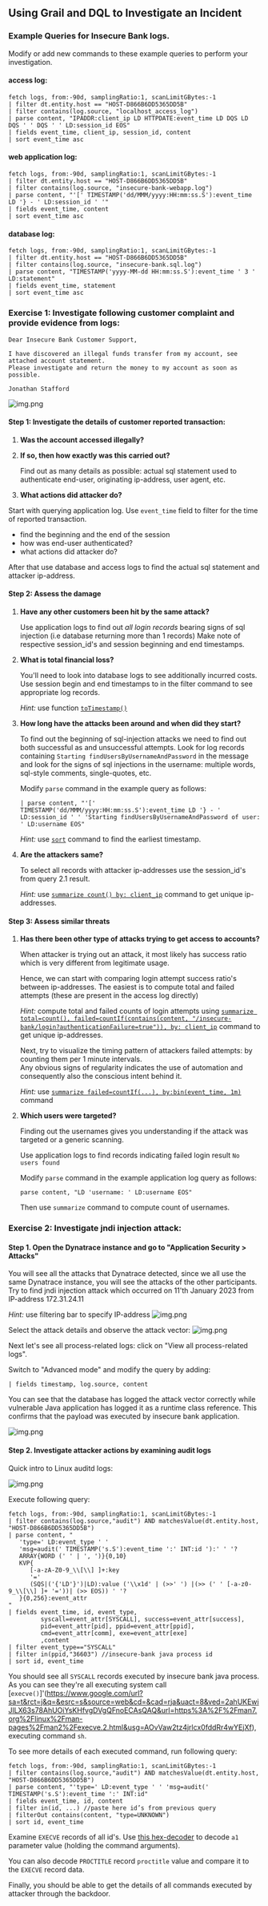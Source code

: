 ## Using Grail and DQL to Investigate an Incident

### Example Queries for Insecure Bank logs.
Modify or add new commands to these example queries to perform your investigation.

#### access log:
```
fetch logs, from:-90d, samplingRatio:1, scanLimitGBytes:-1
| filter dt.entity.host == "HOST-D866B6DD5365DD5B"
| filter contains(log.source, "localhost_access_log")
| parse content, "IPADDR:client_ip LD HTTPDATE:event_time LD DQS LD DQS ' ' DQS ' ' LD:session_id EOS"
| fields event_time, client_ip, session_id, content
| sort event_time asc
```

#### web application log:
```
fetch logs, from:-90d, samplingRatio:1, scanLimitGBytes:-1
| filter dt.entity.host == "HOST-D866B6DD5365DD5B"
| filter contains(log.source, "insecure-bank-webapp.log")
| parse content, "'[' TIMESTAMP('dd/MMM/yyyy:HH:mm:ss.S'):event_time LD '} - ' LD:session_id ' '"
| fields event_time, content
| sort event_time asc
```

#### database log:
```
fetch logs, from:-90d, samplingRatio:1, scanLimitGBytes:-1
| filter dt.entity.host == "HOST-D866B6DD5365DD5B"
| filter contains(log.source, "insecure-bank.sql.log")
| parse content, "TIMESTAMP('yyyy-MM-dd HH:mm:ss.S'):event_time ' 3 ' LD:statement"
| fields event_time, statement
| sort event_time asc
```

### Exercise 1: Investigate following customer complaint and provide evidence from logs:

```
Dear Insecure Bank Customer Support,

I have discovered an illegal funds transfer from my account, see attached account statement. 
Please investigate and return the money to my account as soon as possible.

Jonathan Stafford
```
![img.png](../../assets/images/04_investigation_customer_statement.png)


#### Step 1: Investigate the details of customer reported transaction:
1. **Was the account accessed illegally?**
2. **If so, then how exactly was this carried out?** 
   
   Find out as many details as possible: actual sql statement used to authenticate end-user, originating ip-address, 
   user agent, etc.
3. **What actions did attacker do?**

Start with querying application log. Use `event_time` field to filter for the time of reported transaction.
- find the beginning and the end of the session
- how was end-user authenticated?
- what actions did attacker do?

After that use database and access logs to find the actual sql statement and attacker ip-address.

#### Step 2: Assess the damage
1. **Have any other customers been hit by the same attack?** 
   
   Use application logs to find out *all login records* bearing signs of sql injection (i.e database returning more than 1 records) 
   Make note of respective session_id's and session beginning and end timestamps.

2. **What is total financial loss?**

   You'll need to look into database logs to see additionally incurred costs.
   Use session begin and end timestamps to in the filter command to see appropriate log records.

   *Hint:* use function [`toTimestamp()`](https://www.dynatrace.com/support/help/how-to-use-dynatrace/dynatrace-query-language/functions#to-timestamp)
3. **How long have the attacks been around and when did they start?**

   To find out the beginning of sql-injection attacks we need to find out both successful as and unsuccessful attempts.
   Look for log records containing `Starting findUsersByUsernameAndPassword` in the message and look for the signs of
   sql injections in the username: multiple words, sql-style comments, single-quotes, etc.

   Modify `parse` command in the example query as follows: 

   ```
   | parse content, "'[' TIMESTAMP('dd/MMM/yyyy:HH:mm:ss.S'):event_time LD '} - ' LD:session_id ' ' 'Starting findUsersByUsernameAndPassword of user: ' LD:username EOS"
   ```

   *Hint:* use [`sort`](https://www.dynatrace.com/support/help/how-to-use-dynatrace/dynatrace-query-language/commands#sort) command to find the earliest timestamp.
4. **Are the attackers same?** 
   
   To select all records with attacker ip-addresses use the session_id's from query 2.1 result.

   *Hint:* use [`summarize count() by: client_ip`](https://www.dynatrace.com/support/help/how-to-use-dynatrace/dynatrace-query-language/commands#summarize) command to get unique ip-addresses.

#### Step 3: Assess similar threats
1. **Has there been other type of attacks trying to get access to accounts?**  

   When attacker is trying out an attack, it most likely has success ratio which is very different from legitimate usage.

   Hence, we can start with comparing login attempt success ratio's between ip-addresses. The easiest is to compute total 
   and failed attempts (these are present in the access log directly)
   
   *Hint:* compute total and failed counts of login attempts using [`summarize total=count(), failed=countIf(contains(content, "/insecure-bank/login?authenticationFailure=true")), by: client_ip`](https://www.dynatrace.com/support/help/how-to-use-dynatrace/dynatrace-query-language/commands#summarize) command to get unique ip-addresses. 
   
   Next, try to visualize the timing pattern of attackers failed attempts: by counting them per 1 minute intervals.  
   Any obvious signs of regularity indicates the use of automation and consequently also the conscious intent behind it.

   *Hint:* use [`summarize failed=countIf(...), by:bin(event_time, 1m)`](https://www.dynatrace.com/support/help/how-to-use-dynatrace/dynatrace-query-language/commands#summarize) command
2. **Which users were targeted?**
   
   Finding out the usernames gives you understanding if the attack was targeted or a generic scanning.

   Use application logs to find records indicating failed login result `No users found` 

   Modify `parse` command in the example application log query as follows:

   ```
   parse content, "LD 'username: ' LD:username EOS"
   ```

   Then use `summarize` command to compute count of usernames.

### Exercise 2: Investigate jndi injection attack:

#### Step 1. Open the Dynatrace instance and go to "Application Security > Attacks" 

You will see all the attacks that Dynatrace detected, since we all use the same Dynatrace instance, you will see the 
attacks of the other participants. Try to find jndi injection attack which occurred on 11'th January 2023 from IP-address 172.31.24.11

*Hint:* use filtering bar to specify IP-address
![img.png](../../assets/images/04_investigation_rap_search.png)

Select the attack details and observe the attack vector:
![img.png](../../assets/images/04_investigation_jndi_payload.png)

Next let's see all process-related logs: click on "View all process-related logs".

Switch to "Advanced mode" and modify the query by adding:
```
| fields timestamp, log.source, content
```
You can see that the database has logged the attack vector correctly while vulnerable Java application has logged it as 
a runtime class reference. This confirms that the payload was executed by insecure bank application.

![img.png](../../assets/images/04_investigation_logs1.png)

#### Step 2. Investigate attacker actions by examining audit logs
Quick intro to Linux auditd logs:

![img.png](../../assets/images/04_investigation_auditd_intro.png)

Execute following query:
```
fetch logs, from:-90d, samplingRatio:1, scanLimitGBytes:-1
| filter contains(log.source,"audit") AND matchesValue(dt.entity.host, "HOST-D866B6DD5365DD5B")
| parse content, "
   'type=' LD:event_type ' '
   'msg=audit(' TIMESTAMP('s.S'):event_time ':' INT:id '):' ' '?
   ARRAY{WORD (' ' | ', ')}{0,10}
   KVP{
      [-a-zA-Z0-9_\\[\\] ]+:key
      '='
      (SQS|('{'LD'}')|LD):value ('\\x1d' | (>>' ') |(>> (' ' [-a-z0-9_\\[\\] ]+ '='))| (>> EOS)) ' '?
   }{0,256}:event_attr
"
| fields event_time, id, event_type,
         syscall=event_attr[SYSCALL], success=event_attr[success], 
         pid=event_attr[pid], ppid=event_attr[ppid], 
         cmd=event_attr[comm], exe=event_attr[exe]
         ,content
| filter event_type=="SYSCALL"
| filter in(ppid,"36603") //insecure-bank java process id
| sort id, event_time
```

You should see all `SYSCALL` records executed by insecure bank java process. As you can see they're all executing system 
call [`execve()`]'(https://www.google.com/url?sa=t&rct=j&q=&esrc=s&source=web&cd=&cad=rja&uact=8&ved=2ahUKEwiJlLX63s78AhUOiYsKHfvgDVgQFnoECAsQAQ&url=https%3A%2F%2Fman7.org%2Flinux%2Fman-pages%2Fman2%2Fexecve.2.html&usg=AOvVaw2tz4jrlcx0fddRr4wYEjXf), 
executing command `sh`.

To see more details of each executed command, run following query:
```
fetch logs, from:-90d, samplingRatio:1, scanLimitGBytes:-1
| filter contains(log.source,"audit") AND matchesValue(dt.entity.host, "HOST-D866B6DD5365DD5B")
| parse content, "'type=' LD:event_type ' ' 'msg=audit(' TIMESTAMP('s.S'):event_time ':' INT:id"
| fields event_time, id, content
| filter in(id, ...) //paste here id’s from previous query
| filterOut contains(content, "type=UNKNOWN") 
| sort id, event_time
```

Examine `EXECVE` records of all id's. Use [this hex-decoder](https://cryptii.com/pipes/hex-decoder) to decode `a1` 
parameter value (holding the command arguments). 

You can also decode `PROCTITLE` record `proctitle` value and compare it to the `EXECVE` record data.

Finally, you should be able to get the details of all commands executed by attacker through the backdoor.  
